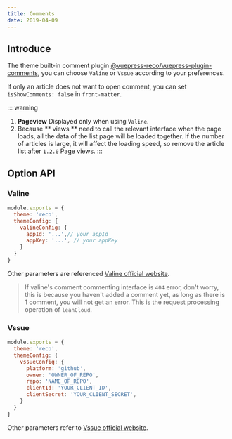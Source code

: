 ```yaml
---
title: Comments
date: 2019-04-09
---
```


## Introduce

The theme built-in comment plugin [@vuepress-reco/vuepress-plugin-comments](/views/plugins/), you can choose `Valine` or `Vssue` according to your preferences.

If only an article does not want to open comment, you can set `isShowComments: false` in `front-matter`.

::: warning
1. **Pageview** Displayed only when using `Valine`.  
2. Because ** views ** need to call the relevant interface when the page loads, all the data of the list page will be loaded together. If the number of articles is large, it will affect the loading speed, so remove the article list after `1.2.0` Page views.
:::

## Option API

### Valine

```javascript
module.exports = {
  theme: 'reco',
  themeConfig: {
    valineConfig: {
      appId: '...',// your appId
      appKey: '...', // your appKey
    }
  }  
}
```

Other parameters are referenced [Valine official website](https://valine.js.org/configuration.html).

> If valine's comment commenting interface is `404` error, don't worry, this is because you haven't added a comment yet, as long as there is 1 comment, you will not get an error. This is the request processing operation of `leanCloud`.

### Vssue

```javascript
module.exports = {
  theme: 'reco',
  themeConfig: {
    vssueConfig: {
      platform: 'github',
      owner: 'OWNER_OF_REPO',
      repo: 'NAME_OF_REPO',
      clientId: 'YOUR_CLIENT_ID',
      clientSecret: 'YOUR_CLIENT_SECRET',
    }
  }  
}
```

Other parameters refer to [Vssue official website](https://vssue.js.org/en/options/).